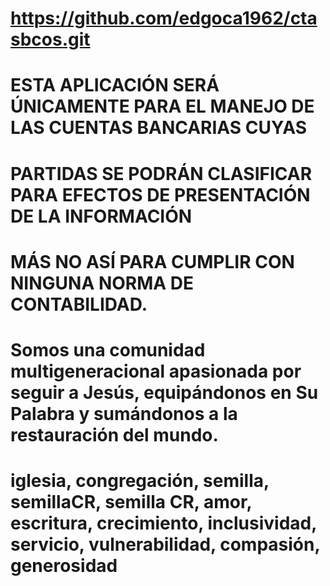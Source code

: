 # https://github.com/edgoca1962/ctasbcos.git

# ESTA APLICACIÓN SERÁ ÚNICAMENTE PARA EL MANEJO DE LAS CUENTAS BANCARIAS CUYAS

# PARTIDAS SE PODRÁN CLASIFICAR PARA EFECTOS DE PRESENTACIÓN DE LA INFORMACIÓN

# MÁS NO ASÍ PARA CUMPLIR CON NINGUNA NORMA DE CONTABILIDAD.

# Somos una comunidad multigeneracional apasionada por seguir a Jesús, equipándonos en Su Palabra y sumándonos a la restauración del mundo.

# iglesia, congregación, semilla, semillaCR, semilla CR, amor, escritura, crecimiento, inclusividad, servicio, vulnerabilidad, compasión, generosidad
